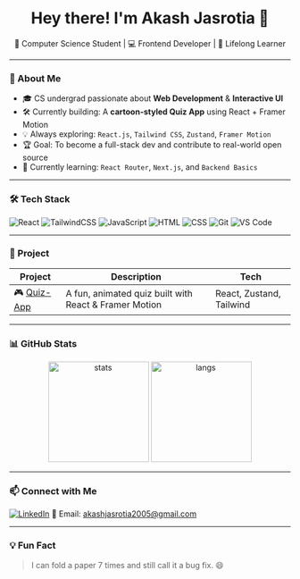 <h1 align="center">Hey there! I'm Akash Jasrotia 👋</h1>
<p align="center">
  🚀 Computer Science Student | 💻 Frontend Developer | 🧠 Lifelong Learner
</p>

---

### 🧠 About Me

- 🎓 CS undergrad passionate about **Web Development** & **Interactive UI**
- 🛠️ Currently building: A **cartoon-styled Quiz App** using React + Framer Motion
- 💡 Always exploring: `React.js`, `Tailwind CSS`, `Zustand`, `Framer Motion`
- 🏆 Goal: To become a full-stack dev and contribute to real-world open source
- 🌱 Currently learning: `React Router`, `Next.js`, and `Backend Basics`

---

### 🛠️ Tech Stack

![React](https://img.shields.io/badge/-React-61DAFB?style=flat-square&logo=react&logoColor=white)
![TailwindCSS](https://img.shields.io/badge/-TailwindCSS-06B6D4?style=flat-square&logo=tailwindcss&logoColor=white)
![JavaScript](https://img.shields.io/badge/-JavaScript-F7DF1E?style=flat-square&logo=javascript&logoColor=black)
![HTML](https://img.shields.io/badge/-HTML5-E34F26?style=flat-square&logo=html5&logoColor=white)
![CSS](https://img.shields.io/badge/-CSS3-1572B6?style=flat-square&logo=css3)
![Git](https://img.shields.io/badge/-Git-F05032?style=flat-square&logo=git&logoColor=white)
![VS Code](https://img.shields.io/badge/-VS%20Code-007ACC?style=flat-square&logo=visual-studio-code)

---

### 🧪 Project

| Project | Description | Tech |
|--------|-------------|------|
| 🎮 [Quiz-App](https://github.com/akashjasrotia/Quiz-App) | A fun, animated quiz built with React & Framer Motion | React, Zustand, Tailwind |

---

### 📊 GitHub Stats

<p align="center">
  <img src="https://github-readme-stats.vercel.app/api?username=akashjasrotia&show_icons=true&theme=radical" alt="stats" height="180"/>
  <img src="https://github-readme-stats.vercel.app/api/top-langs/?username=akashjasrotia&layout=compact&theme=radical" alt="langs" height="180"/>
</p>

---

### 📫 Connect with Me

[![LinkedIn](https://img.shields.io/badge/-LinkedIn-blue?style=flat-square&logo=linkedin&logoColor=white)]([https://linkedin.com/in/your-link](https://www.linkedin.com/in/akash-jasrotia-971168338/))  
📧 Email: akashjasrotia2005@gmail.com

---

### 💡 Fun Fact

> I can fold a paper 7 times and still call it a bug fix. 😄
